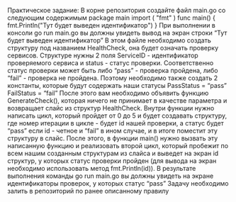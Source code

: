 Практическое задание:
В корне репозитория создайте файл main.go со следующим содержимым
package main
import (
"fmt"
)
func main() {
fmt.Println("Тут будет выведен идентификатор")
}
При выполнении в консоли go run main.go вы должны увидеть вывод на экран
строки “Тут будет выведен идентификатор”
В этом файле необходимо создать структуру под названием HealthCheck, она
будет означать проверку сервисов. Структуре нужны 2 поля ServiceID -
идентификатор проверяемого сервиса и status - статус проверки. Соответственно
статус проверки может быть либо “pass” - проверка пройдена, либо “fail” - проверка
не пройдена. Поэтому необходимо также создать 2 константы, которые будут
содержать наши статусы
PassStatus = “pass”
FailStatus = “fail”
После этого вам необходимо объявить функцию GenerateCheck(), которая ничего
не принимает в качестве параметра и возвращает слайс из структур HealthCheck.
Внутри функции нужно написать цикл, который пройдет от 0 до 5 и будет
создавать структуру, где номер итерации в цикле - будет id нашей проверки, а
статус будет “pass” если id - четное и “fail” в ином случае, и в итоге поместит эту
структуру в слайс.
После этого, в функции main() нужно вызвать эту написанную функцию и
реализовать второй цикл, который пробежит по всем нашим созданным
структурам из слайса и выведет на экран id структур, у которых статус проверки
пройден (для вывода на экран необходимо использовать метод fmt.Println(id)).
В результате выполнения команды go run main.go вы должны увидеть на экране
идентификаторы проверок, у которых статус “pass”
Задачу необходимо залить в репозиторий по ранее описанному правилу
